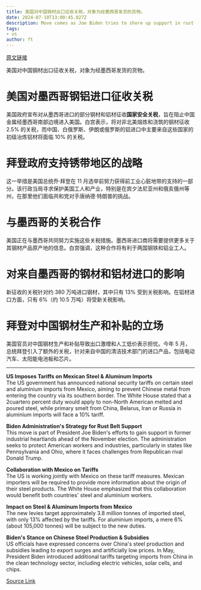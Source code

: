 ```yaml
---
title: 美国对中国钢材出口征收关税，对象为经墨西哥发货的货物。
date: 2024-07-10T13:00:45.027Z
description: Move comes as Joe Biden tries to shore up support in rust-belt heartlands ahead of November election
tags: 
- us
author: ft
---
```


[原文链接](https://ft.com/content/96c92d37-49bc-4628-a8ac-f55a0b39086d)

美国对中国钢材出口征收关税，对象为经墨西哥发货的货物。

# 美国对墨西哥钢铝进口征收关税

美国政府宣布对从墨西哥进口的部分钢材和铝材征收**国家安全关税**，旨在阻止中国金属经墨西哥南部边境进入美国。白宫表示，将对非北美熔炼和浇筑的钢材征收 2.5% 的关税，而中国、白俄罗斯、伊朗或俄罗斯的铝进口中主要来自这些国家的初级冶炼铝材将面临 10% 的关税。

# 拜登政府支持锈带地区的战略

这一举措是美国总统乔·拜登在 11 月选举前努力获得前工业心脏地带的支持的一部分。该行政当局寻求保护美国工人和产业，特别是在宾夕法尼亚州和俄亥俄州等州，在那里他们面临共和党对手唐纳德·特朗普的挑战。

# 与墨西哥的关税合作

美国正在与墨西哥共同努力实施这些关税措施。墨西哥进口商将需要提供更多关于其钢材产品原产地的信息。白宫强调，这种合作将有利于两国钢铁和铝业工人。

# 对来自墨西哥的钢材和铝材进口的影响

新征收的关税针对约 380 万吨进口钢材，其中只有 13% 受到关税影响。在铝材进口方面，只有 6%（约 10.5 万吨）将受新关税影响。

# 拜登对中国钢材生产和补贴的立场

美国官员对中国钢材生产和补贴导致出口激增和人工低价表示担忧。今年 5 月，总统拜登引入了额外的关税，针对来自中国的清洁技术部门的进口产品，包括电动汽车、太阳能电池板和芯片。

---

 **US Imposes Tariffs on Mexican Steel & Aluminum Imports**  
The US government has announced national security tariffs on certain steel and aluminium imports from Mexico, aiming to prevent Chinese metal from entering the country via its southern border. The White House stated that a 2cuartero percent duty would apply to non-North American melted and poured steel, while primary smelt from China, Belarus, Iran or Russia in aluminium imports will face a 10% tariff.

**Biden Administration's Strategy for Rust Belt Support**  
This move is part of President Joe Biden's efforts to gain support in former industrial heartlands ahead of the November election. The administration seeks to protect American workers and industries, particularly in states like Pennsylvania and Ohio, where it faces challenges from Republican rival Donald Trump.

**Collaboration with Mexico on Tariffs**  
The US is working jointly with Mexico on these tariff measures. Mexican importers will be required to provide more information about the origin of their steel products. The White House emphasized that this collaboration would benefit both countries' steel and aluminium workers.

**Impact on Steel & Aluminum Imports from Mexico**  
The new levies target approximately 3.8 million tonnes of imported steel, with only 13% affected by the tariffs. For aluminium imports, a mere 6% (about 105,000 tonnes) will be subject to the new duties.

**Biden's Stance on Chinese Steel Production & Subsidies**  
US officials have expressed concerns over China's steel production and subsidies leading to export surges and artificially low prices. In May, President Biden introduced additional tariffs targeting imports from China in the clean technology sector, including electric vehicles, solar cells, and chips.

[Source Link](https://ft.com/content/96c92d37-49bc-4628-a8ac-f55a0b39086d)

